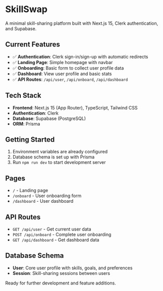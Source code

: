 # SkillSwap

A minimal skill-sharing platform built with Next.js 15, Clerk authentication, and Supabase.

## Current Features

- ✅ **Authentication**: Clerk sign-in/sign-up with automatic redirects
- ✅ **Landing Page**: Simple homepage with navbar  
- ✅ **Onboarding**: Basic form to collect user profile data
- ✅ **Dashboard**: View user profile and basic stats
- ✅ **API Routes**: `/api/user`, `/api/onboard`, `/api/dashboard`

## Tech Stack

- **Frontend**: Next.js 15 (App Router), TypeScript, Tailwind CSS
- **Authentication**: Clerk
- **Database**: Supabase (PostgreSQL)
- **ORM**: Prisma

## Getting Started

1. Environment variables are already configured
2. Database schema is set up with Prisma
3. Run `npm run dev` to start development server

## Pages

- `/` - Landing page
- `/onboard` - User onboarding form  
- `/dashboard` - User dashboard

## API Routes

- `GET /api/user` - Get current user data
- `POST /api/onboard` - Complete user onboarding
- `GET /api/dashboard` - Get dashboard data

## Database Schema

- **User**: Core user profile with skills, goals, and preferences
- **Session**: Skill-sharing sessions between users

Ready for further development and feature additions.
